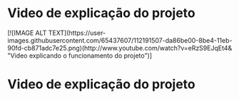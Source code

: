 <h1>Video de explicação do projeto </h1>
[![IMAGE ALT TEXT](https://user-images.githubusercontent.com/65437607/112191507-da86be00-8be4-11eb-90fd-cb871adc7e25.png)(http://www.youtube.com/watch?v=eRzS9EJqEt4& "Video explicando o funcionamento do projeto")]

<h1>Video de explicação do projeto </h1>
